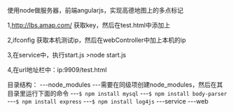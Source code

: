 
使用node做服务器，前端angularjs，实现高德地图上的多点标记

1,http://lbs.amap.com/ 获取key，然后在test.html中添加上

2,ifconfig 获取本机测试ip，然后在webController中加上本机的ip

3,在service中，执行start.js  >node start.js

4,在url地址栏中：ip:9909/test.html

目录结构：
---node_modules
   ---需要在同级项创建node_modules，然后在其目录里运行下面的命令
   ---`$ npm install mysql`
   ---`$ npm install body-parser  `
   ---`$ npm install express`
   ---`$ npm install log4js`
---service
---web

 
